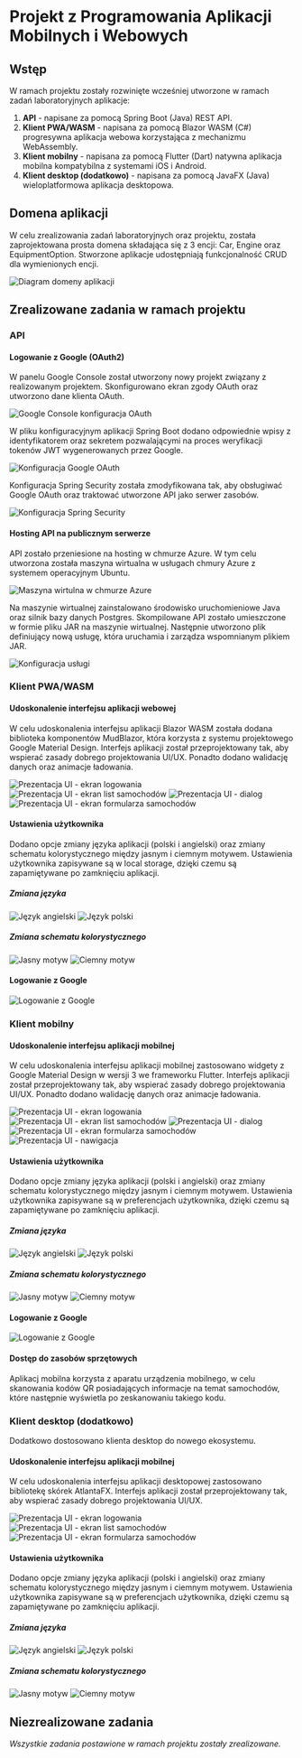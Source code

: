 # Projekt z Programowania Aplikacji Mobilnych i Webowych

## Wstęp
W ramach projektu zostały rozwinięte wcześniej utworzone w ramach zadań laboratoryjnych aplikacje:
1. **API** - napisane za pomocą Spring Boot (Java) REST API.
2. **Klient PWA/WASM** - napisana za pomocą Blazor WASM (C#) progresywna aplikacja webowa korzystająca z mechanizmu WebAssembly.
3. **Klient mobilny** - napisana za pomocą Flutter (Dart) natywna aplikacja mobilna kompatybilna z systemami iOS i Android.
4. **Klient desktop (dodatkowo)** - napisana za pomocą JavaFX (Java) wieloplatformowa aplikacja desktopowa.

## Domena aplikacji
W celu zrealizowania zadań laboratoryjnych oraz projektu, została zaprojektowana prosta domena składająca się z 3 encji: Car, Engine oraz EquipmentOption. Stworzone aplikacje udostępniają funkcjonalność CRUD dla wymienionych encji.

![Diagram domeny aplikacji](docs/domain.png)

## Zrealizowane zadania w ramach projektu

### API
#### Logowanie z Google (OAuth2)
W panelu Google Console został utworzony nowy projekt związany z realizowanym projektem. Skonfigurowano ekran zgody OAuth oraz utworzono dane klienta OAuth.

![Google Console konfiguracja OAuth](docs/google.png)

W pliku konfiguracyjnym aplikacji Spring Boot dodano odpowiednie wpisy z identyfikatorem oraz sekretem pozwalającymi na proces weryfikacji tokenów JWT wygenerowanych przez Google.

![Konfiguracja Google OAuth](docs/oauth-api-config.png)

Konfiguracja Spring Security została zmodyfikowana tak, aby obsługiwać Google OAuth oraz traktować utworzone API jako serwer zasobów.

![Konfiguracja Spring Security](docs/oauth-api-security.png)

#### Hosting API na publicznym serwerze
API zostało przeniesione na hosting w chmurze Azure. W tym celu utworzona została maszyna wirtualna w usługach chmury Azure z systemem operacyjnym Ubuntu.

![Maszyna wirtulna w chmurze Azure](docs/azure-vm.png)

Na maszynie wirtualnej zainstalowano środowisko uruchomieniowe Java oraz silnik bazy danych Postgres. Skompilowane API zostało umieszczone w formie pliku JAR na maszynie wirtualnej. Następnie utworzono plik definiujący nową usługę, która uruchamia i zarządza wspomnianym plikiem JAR.

![Konfiguracja usługi](docs/api-service.png)

### Klient PWA/WASM

#### Udoskonalenie interfejsu aplikacji webowej
W celu udoskonalenia interfejsu aplikacji Blazor WASM została dodana biblioteka komponentów MudBlazor, która korzysta z systemu projektowego Google Material Design. Interfejs aplikacji został przeprojektowany tak, aby wspierać zasady dobrego projektowania UI/UX. Ponadto dodano walidację danych oraz animacje ładowania.

![Prezentacja UI - ekran logowania](docs/pwa-ui-1.png)
![Prezentacja UI - ekran list samochodów](docs/pwa-ui-2.png)
![Prezentacja UI - dialog](docs/pwa-ui-3.png)
![Prezentacja UI - ekran formularza samochodów](docs/pwa-ui-4.png)

#### Ustawienia użytkownika
Dodano opcje zmiany języka aplikacji (polski i angielski) oraz zmiany schematu kolorystycznego między jasnym i ciemnym motywem. Ustawienia użytkownika zapisywane są w local storage, dzięki czemu są zapamiętywane po zamknięciu aplikacji.

##### Zmiana języka

![Język angielski](docs/pwa-en.png)
![Język polski](docs/pwa-pl.png)

##### Zmiana schematu kolorystycznego

![Jasny motyw](docs/pwa-light.png)
![Ciemny motyw](docs/pwa-dark.png)

#### Logowanie z Google

![Logowanie z Google](docs/pwa-google-auth.png)

### Klient mobilny

#### Udoskonalenie interfejsu aplikacji mobilnej
W celu udoskonalenia interfejsu aplikacji mobilnej zastosowano widgety z Google Material Design w wersji 3 we frameworku Flutter. Interfejs aplikacji został przeprojektowany tak, aby wspierać zasady dobrego projektowania UI/UX. Ponadto dodano walidację danych oraz animacje ładowania.

![Prezentacja UI - ekran logowania](docs/mobile-ui-1.png)
![Prezentacja UI - ekran list samochodów](docs/mobile-ui-2.png)
![Prezentacja UI - dialog](docs/mobile-ui-3.png)
![Prezentacja UI - ekran formularza samochodów](docs/mobile-ui-4.png)
![Prezentacja UI - nawigacja](docs/mobile-ui-5.png)

#### Ustawienia użytkownika
Dodano opcje zmiany języka aplikacji (polski i angielski) oraz zmiany schematu kolorystycznego między jasnym i ciemnym motywem. Ustawienia użytkownika zapisywane są w preferencjach użytkownika, dzięki czemu są zapamiętywane po zamknięciu aplikacji.

##### Zmiana języka

![Język angielski](docs/mobile-en.png)
![Język polski](docs/mobile-pl.png)

##### Zmiana schematu kolorystycznego

![Jasny motyw](docs/mobile-light.png)
![Ciemny motyw](docs/mobile-dark.png)

#### Logowanie z Google

![Logowanie z Google](docs/mobile-google-auth.png)

#### Dostęp do zasobów sprzętowych

Aplikacj mobilna korzysta z aparatu urządzenia mobilnego, w celu skanowania kodów QR posiadających informacje na temat samochodów, które następnie wyświetla po zeskanowaniu takiego kodu.

### Klient desktop (dodatkowo)
Dodatkowo dostosowano klienta desktop do nowego ekosystemu.

#### Udoskonalenie interfejsu aplikacji mobilnej
W celu udoskonalenia interfejsu aplikacji desktopowej zastosowano bibliotekę skórek AtlantaFX. Interfejs aplikacji został przeprojektowany tak, aby wspierać zasady dobrego projektowania UI/UX.

![Prezentacja UI - ekran logowania](docs/desktop-ui-1.png)
![Prezentacja UI - ekran list samochodów](docs/desktop-ui-2.png)
![Prezentacja UI - ekran formularza samochodów](docs/desktop-ui-3.png)

#### Ustawienia użytkownika
Dodano opcje zmiany języka aplikacji (polski i angielski) oraz zmiany schematu kolorystycznego między jasnym i ciemnym motywem. Ustawienia użytkownika zapisywane są w preferencjach użytkownika, dzięki czemu są zapamiętywane po zamknięciu aplikacji.

##### Zmiana języka

![Język angielski](docs/desktop-en.png)
![Język polski](docs/desktop-pl.png)

##### Zmiana schematu kolorystycznego

![Jasny motyw](docs/desktop-light.png)
![Ciemny motyw](docs/desktop-dark.png)

## Niezrealizowane zadania
*Wszystkie zadania postawione w ramach projektu zostały zrealizowane.*
